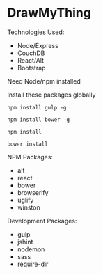 # DrawMyThing
Technologies Used:
* Node/Express
* CouchDB
* React/Alt
* Bootstrap

Need Node/npm installed

Install these packages globally

`npm install gulp -g`
  
`npm install bower -g`
  
`npm install`
  
`bower install`

NPM Packages:
 * alt
 * react
 * bower
 * browserify
 * uglify
 * winston

Development Packages:
 * gulp
 * jshint
 * nodemon
 * sass
 * require-dir
